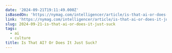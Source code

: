 ```yaml
---
date: '2024-09-21T19:11:49.000Z'
isBasedOn: 'https://nymag.com/intelligencer/article/is-that-ai-or-does-it-just-suck.html'
link: 'https://nymag.com/intelligencer/article/is-that-ai-or-does-it-just-suck.html'
slug: 2024-09-21-is-that-ai-or-does-it-just-suck
tags:
  - ai
  - culture
title: Is That AI? Or Does It Just Suck?
---
```

 
